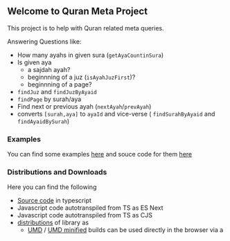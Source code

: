 ## Welcome to Quran Meta Project

This project is to help with Quran related meta queries. 

Answering Questions like:

* How many ayahs in given sura (`getAyaCountinSura`)
* Is given aya 
  * a sajdah ayah?
  * beginnning of a juz (`isAyahJuzFirst`)?
  * beginnning of a page? 
* `findJuz` and `findJuzByAyaid`
* `findPage` by surah/aya
* Find next or previous ayah (`nextAyah`/`prevAyah`)
* converts `[surah,aya]` to `ayaId` and vice-verse ( `findSurahByAyaid` and  `findAyaidBySurah`) 

### Examples
You can find some examples [here](https://quran-center.github.io/quran-meta/examples/) and souce code for them [here](https://github.com/quran-center/quran-meta/tree/master/examples)

### Distributions and Downloads

Here you can find the following
* [Source code](https://github.com/quran-center/quran-meta/tree/master/src) in typescript
* Javascript code autotranspiled from TS as ES Next
* Javascript code autotranspiled from TS as CJS
* [distributions](https://github.com/quran-center/quran-meta/tree/master/dist) of library as 
   *   [UMD](https://quran-center.github.io/quran-meta/dist/quran-meta.js) / [UMD minified](https://quran-center.github.io/quran-meta/dist/quran-meta.min.js) builds can be used directly in the browser via a <script>
   * [CommonJS](https://quran-center.github.io/quran-meta/dist/quran-meta.common.js)  for use with older bundlers like browserify or webpack
   * [ESM](https://quran-center.github.io/quran-meta/ist/quran-meta.esm.js)  for use with modern bundlers like webpack 2 or Rollup
   * [ESM Browser](https://quran-center.github.io/quran-meta/dist/quran-meta.esm.browser.js)/[ESM Browser minified](https://quran-center.github.io/quran-meta/dist/quran-meta.esm.browser.min/js)   for direct imports in modern browsers via <script type="module">
